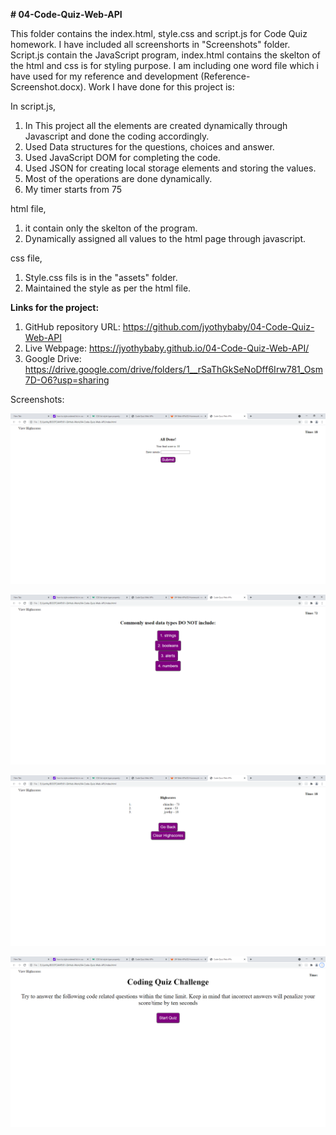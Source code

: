 
<b># 04-Code-Quiz-Web-API</b><br>

This folder contains the index.html, style.css and script.js for Code Quiz homework. I have included all screenshorts in "Screenshots" folder. Script.js contain the JavaScript program, index.html contains the skelton of the html and css is for styling purpose. I am including one word file which i have used for my reference  and development (Reference-Screenshot.docx).
Work I have done for this project is:

In script.js, 
1. In This project all the elements are created dynamically through Javascript and done the coding accordingly.
2. Used Data structures for the questions, choices and answer.
3. Used JavaScript DOM for completing the code. 
4. Used JSON for creating local storage elements and storing the values. 
5. Most of the operations are done dynamically. 
6. My timer starts from 75

html file,
1. it contain only the skelton of the program.
2. Dynamically  assigned all values to the html page through javascript.

css file,
1. Style.css fils is in the  "assets" folder.
2. Maintained the style as per the html file.

<b>Links for the project:</b><br>

1. GitHub repository URL: https://github.com/jyothybaby/04-Code-Quiz-Web-API
2. Live Webpage:  https://jyothybaby.github.io/04-Code-Quiz-Web-API/
3. Google Drive: https://drive.google.com/drive/folders/1__rSaThGkSeNoDff6Irw781_Osm7D-O6?usp=sharing

 

Screenshots:

![screen-1](https://github.com/jyothybaby/04-Code-Quiz-Web-API/blob/main/Screenshots/Alldone.png)<br>

![Screen-2](https://github.com/jyothybaby/04-Code-Quiz-Web-API/blob/main/Screenshots/Question%20page.png)<br>

![Screen-3](https://github.com/jyothybaby/04-Code-Quiz-Web-API/blob/main/Screenshots/Score.png)<br>

![Screen-4](https://github.com/jyothybaby/04-Code-Quiz-Web-API/blob/main/Screenshots/Starting%20page.png)<br>


